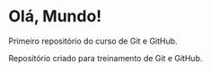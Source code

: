 # Olá, Mundo!
 Primeiro repositório do curso de Git e GitHub.

 Repositório criado para treinamento de Git e GitHub.